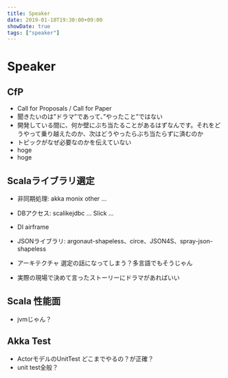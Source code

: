 ```yaml
---
title: Speaker
date: 2019-01-10T19:30:00+09:00
showDate: true
tags: ["speaker"]
---
```


# Speaker
## CfP
- Call for Proposals / Call for Paper
- 聞きたいのは”ドラマ”であって、”やったこと”ではない
- 開発している間に、何か壁にぶち当たることがあるはずなんです。それをどうやって乗り越えたのか、次はどうやったらぶち当たらずに済むのか
- トピックがなぜ必要なのかを伝えていない
- hoge
- hoge

## Scalaライブラリ選定
- 非同期処理: akka monix other ...
- DBアクセス: scalikejdbc ... Slick ...
- DI airframe
- JSONライブラリ: argonaut-shapeless、circe、JSON4S、spray-json-shapeless

- アーキテクチャ 選定の話になってしまう？多言語でもそうじゃん
- 実際の現場で決めて言ったストーリーにドラマがあればいい

## Scala 性能面
- jvmじゃん？

## Akka Test
- ActorモデルのUnitTest どこまでやるの？が正確？
- unit test全般？
